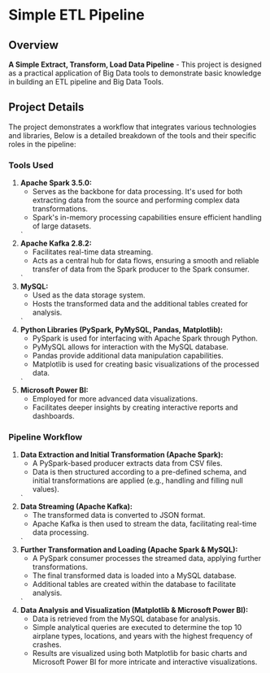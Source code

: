 <h1>Simple ETL Pipeline</h1>

<h2>Overview</h2>

<p><strong>A Simple Extract, Transform, Load Data Pipeline</strong> - This project is designed as a practical application of Big Data tools to demonstrate basic knowledge in building an ETL pipeline and Big Data Tools.</p>

<h2>Project Details</h2>

<p>The project demonstrates a workflow that integrates various technologies and libraries, Below is a detailed breakdown of the tools and their specific roles in the pipeline:</p>

<h3>Tools Used</h3>

<ol>
    <li>
        <strong>Apache Spark 3.5.0:</strong>
        <ul>
            <li>Serves as the backbone for data processing. It's used for both extracting data from the source and performing complex data transformations.</li>
            <li>Spark's in-memory processing capabilities ensure efficient handling of large datasets.</li>
        </ul>
    </li>
`
    <li>
        <strong>Apache Kafka 2.8.2:</strong>
        <ul>
            <li>Facilitates real-time data streaming.</li>
            <li>Acts as a central hub for data flows, ensuring a smooth and reliable transfer of data from the Spark producer to the Spark consumer.</li>
        </ul>
    </li>
`
    <li>
        <strong>MySQL:</strong>
        <ul>
            <li>Used as the data storage system.</li>
            <li>Hosts the transformed data and the additional tables created for analysis.</li>
        </ul>
    </li>
`
    <li>
        <strong>Python Libraries (PySpark, PyMySQL, Pandas, Matplotlib):</strong>
        <ul>
            <li>PySpark is used for interfacing with Apache Spark through Python.</li>
            <li>PyMySQL allows for interaction with the MySQL database.</li>
            <li>Pandas provide additional data manipulation capabilities.</li>
            <li>Matplotlib is used for creating basic visualizations of the processed data.</li>
        </ul>
    </li>
`
    <li>
        <strong>Microsoft Power BI:</strong>
        <ul>
            <li>Employed for more advanced data visualizations.</li>
            <li>Facilitates deeper insights by creating interactive reports and dashboards.</li>
        </ul>
    </li>
</ol>

<h3>Pipeline Workflow</h3>

<ol>
    <li>
        <strong>Data Extraction and Initial Transformation (Apache Spark):</strong>
        <ul>
            <li>A PySpark-based producer extracts data from CSV files.</li>
            <li>Data is then structured according to a pre-defined schema, and initial transformations are applied (e.g., handling and filling null values).</li>
        </ul>
    </li>
`
    <li>
        <strong>Data Streaming (Apache Kafka):</strong>
        <ul>
            <li>The transformed data is converted to JSON format.</li>
            <li>Apache Kafka is then used to stream the data, facilitating real-time data processing.</li>
        </ul>
    </li>
`
    <li>
        <strong>Further Transformation and Loading (Apache Spark & MySQL):</strong>
        <ul>
            <li>A PySpark consumer processes the streamed data, applying further transformations.</li>
            <li>The final transformed data is loaded into a MySQL database.</li>
            <li>Additional tables are created within the database to facilitate analysis.</li>
        </ul>
    </li>
`
    <li>
        <strong>Data Analysis and Visualization (Matplotlib & Microsoft Power BI):</strong>
        <ul>
            <li>Data is retrieved from the MySQL database for analysis.</li>
            <li>Simple analytical queries are executed to determine the top 10 airplane types, locations, and years with the highest frequency of crashes.</li>
            <li>Results are visualized using both Matplotlib for basic charts and Microsoft Power BI for more intricate and interactive visualizations.</li>
        </ul>
    </li>
</ol>
